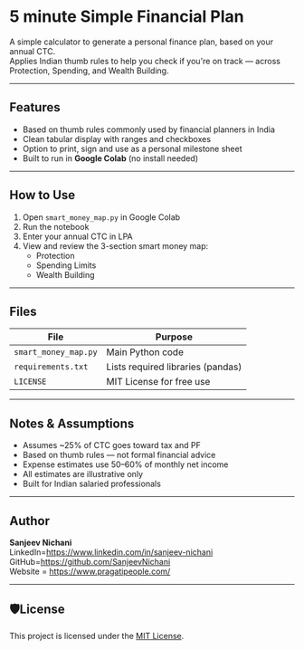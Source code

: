 # 5 minute Simple Financial Plan

A simple calculator to generate a personal finance plan, based on your annual CTC.  
Applies Indian thumb rules to help you check if you're on track — across Protection, Spending, and Wealth Building.

---

## Features

- Based on thumb rules commonly used by financial planners in India
- Clean tabular display with ranges and checkboxes
- Option to print, sign and use as a personal milestone sheet
- Built to run in **Google Colab** (no install needed)

---

## How to Use

1. Open `smart_money_map.py` in Google Colab
2. Run the notebook
3. Enter your annual CTC in LPA
4. View and review the 3-section smart money map:
   - Protection
   - Spending Limits
   - Wealth Building

---

## Files

| File                | Purpose                                  |
|---------------------|------------------------------------------|
| `smart_money_map.py`| Main Python code                         |
| `requirements.txt`  | Lists required libraries (pandas)        |
| `LICENSE`           | MIT License for free use                 |

---

## Notes & Assumptions

- Assumes ~25% of CTC goes toward tax and PF
- Based on thumb rules — not formal financial advice
- Expense estimates use 50–60% of monthly net income
- All estimates are illustrative only
- Built for Indian salaried professionals

---

## Author

**Sanjeev Nichani**  
LinkedIn=https://www.linkedin.com/in/sanjeev-nichani <br>  GitHub=https://github.com/SanjeevNichani <br>
Website = https://www.pragatipeople.com/

---

## 🛡License

This project is licensed under the [MIT License](LICENSE).





